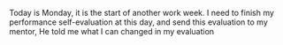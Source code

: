 Today is Monday, it is the start of another work week. I need to finish my performance self-evaluation at this day, and send this evaluation to my mentor, He told me what I can changed in my evaluation
